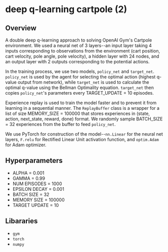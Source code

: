 # deep q-learning cartpole (2)

## Overview
A double deep q-learning approach to solving OpenAI Gym's Cartpole environment. We used a neural net of 3 layers--an input layer taking 4 inputs corresponding to observations from the environment (cart position, cart velocity, pole angle, pole velocity), a hidden layer with 24 nodes, and an output layer with 2 outputs corresponding to the potential actions.

In the training process, we use two models, `policy_net` and `target_net`. `policy_net` is used by the agent for selecting the optimal action (highest q-value output from network), while `target_net` is used to calculate the optimal q-value using the Bellman Optimality equation. `target_net` then copies `policy_net`'s parameters every TARGET_UPDATE = 10 episodes.

Experience replay is used to train the model faster and to prevent it from learning in a sequential manner. The `ReplayBuffer` class is a wrapper for a list of size MEMORY_SIZE = 100000 that stores experiences in (state, action, next_state, reward, done) format. We randomly sample BATCH_SIZE = 32 experiences from the buffer to feed `policy_net`.

We use PyTorch for construction of the model--`nn.Linear` for the neural net layers, `F.relu` for Rectified Linear Unit activation function, and `optim.Adam` for Adam optimizer.

## Hyperparameters
- ALPHA = 0.001
- GAMMA = 0.99
- NUM EPISODES = 1000
- EPSILON DECAY = 0.001
- BATCH SIZE = 32
- MEMORY SIZE = 100000
- TARGET UPDATE = 10

## Libararies
- `gym`
- `torch`
- `numpy`